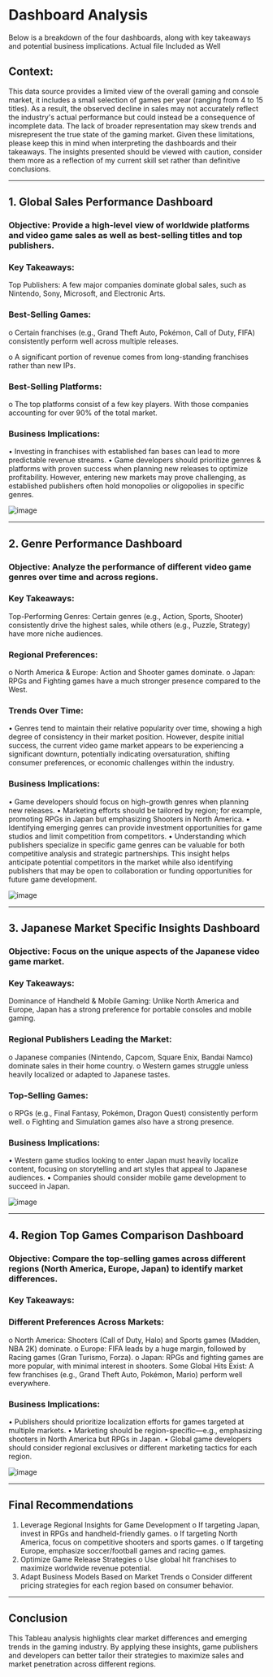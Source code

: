 # Dashboard Analysis
Below is a breakdown of the four dashboards, along with key takeaways and potential business implications. Actual file Included as Well

## Context:
This data source provides a limited view of the overall gaming and console market,  it includes a small selection of games per year (ranging from 4 to 15 titles). As a result, the observed decline in sales may not accurately reflect the industry's actual performance but could instead be a consequence of incomplete data. The lack of broader representation may skew trends and misrepresent the true state of the gaming market.
Given these limitations, please keep this in mind when interpreting the dashboards and their takeaways. The insights presented should be viewed with caution, consider them more as a reflection of my current skill set rather than definitive conclusions.

________________________________________

## 1. Global Sales Performance Dashboard
### Objective: Provide a high-level view of worldwide platforms and video game sales as well as best-selling titles and top publishers.

### Key Takeaways:
Top Publishers: A few major companies dominate global sales, such as Nintendo, Sony, Microsoft, and Electronic Arts.

### Best-Selling Games: 
o	Certain franchises (e.g., Grand Theft Auto, Pokémon, Call of Duty, FIFA) consistently perform well across multiple releases.

o	A significant portion of revenue comes from long-standing franchises rather than new IPs.

### Best-Selling Platforms: 
o	The top platforms consist of a few key players. With those companies accounting for over 90% of the total market.

### Business Implications:
•	Investing in franchises with established fan bases can lead to more predictable revenue streams.
•	Game developers should prioritize genres & platforms with proven success when planning new releases to optimize profitability. However, entering new markets may prove challenging, as established publishers often hold monopolies or oligopolies in specific genres.

![image](https://github.com/user-attachments/assets/84af69e8-c634-4887-a2fa-f9250400e36a)

________________________________________
## 2. Genre Performance Dashboard
### Objective: Analyze the performance of different video game genres over time and across regions.
### Key Takeaways:
Top-Performing Genres: Certain genres (e.g., Action, Sports, Shooter) consistently drive the highest sales, while others (e.g., Puzzle, Strategy) have more niche audiences.

### Regional Preferences: 
o	North America & Europe: Action and Shooter games dominate.
o	Japan: RPGs and Fighting games have a much stronger presence compared to the West.

### Trends Over Time:  
•	Genres tend to maintain their relative popularity over time, showing a high degree of consistency in their market position. However, despite initial success, the current video game market appears to be experiencing a significant downturn, potentially indicating oversaturation, shifting consumer preferences, or economic challenges within the industry.


### Business Implications:
•	Game developers should focus on high-growth genres when planning new releases.
•	Marketing efforts should be tailored by region; for example, promoting RPGs in Japan but emphasizing Shooters in North America.
•	Identifying emerging genres can provide investment opportunities for game studios and limit competition from competitors.
•	Understanding which publishers specialize in specific game genres can be valuable for both competitive analysis and strategic partnerships. This insight helps anticipate potential competitors in the market while also identifying publishers that may be open to collaboration or funding opportunities for future game development.

![image](https://github.com/user-attachments/assets/912fe048-5083-4e64-9cc3-5c9eb12a0f69)

________________________________________

## 3. Japanese Market Specific Insights Dashboard
### Objective: Focus on the unique aspects of the Japanese video game market.
### Key Takeaways:
Dominance of Handheld & Mobile Gaming: Unlike North America and Europe, Japan has a strong preference for portable consoles and mobile gaming.

### Regional Publishers Leading the Market: 
o	Japanese companies (Nintendo, Capcom, Square Enix, Bandai Namco) dominate sales in their home country.
o	Western games struggle unless heavily localized or adapted to Japanese tastes.


### Top-Selling Games: 
o	RPGs (e.g., Final Fantasy, Pokémon, Dragon Quest) consistently perform well.
o	Fighting and Simulation games also have a strong presence.

### Business Implications:
•	Western game studios looking to enter Japan must heavily localize content, focusing on storytelling and art styles that appeal to Japanese audiences.
•	Companies should consider mobile game development to succeed in Japan.

![image](https://github.com/user-attachments/assets/3ff46425-f534-4ec0-b2d8-625d8480c045)

________________________________________
## 4. Region Top Games Comparison Dashboard
### Objective: Compare the top-selling games across different regions (North America, Europe, Japan) to identify market differences.
### Key Takeaways:
### Different Preferences Across Markets: 
o	North America: Shooters (Call of Duty, Halo) and Sports games (Madden, NBA 2K) dominate.
o	Europe: FIFA leads by a huge margin, followed by Racing games (Gran Turismo, Forza).
o	Japan: RPGs and fighting games are more popular, with minimal interest in shooters.
Some Global Hits Exist: A few franchises (e.g., Grand Theft Auto, Pokémon, Mario) perform well everywhere.
### Business Implications:
•	Publishers should prioritize localization efforts for games targeted at multiple markets.
•	Marketing should be region-specific—e.g., emphasizing shooters in North America but RPGs in Japan.
•	Global game developers should consider regional exclusives or different marketing tactics for each region.

![image](https://github.com/user-attachments/assets/5da16b20-e9c0-418a-81e2-cbb7ca2c7646)

________________________________________
## Final Recommendations
1.	Leverage Regional Insights for Game Development
o	If targeting Japan, invest in RPGs and handheld-friendly games.
o	If targeting North America, focus on competitive shooters and sports games.
o	If targeting Europe, emphasize soccer/football games and racing games.
2.	Optimize Game Release Strategies
o	Use global hit franchises to maximize worldwide revenue potential.
3.	Adapt Business Models Based on Market Trends
o	Consider different pricing strategies for each region based on consumer behavior.


________________________________________
## Conclusion
This Tableau analysis highlights clear market differences and emerging trends in the gaming industry. By applying these insights, game publishers and developers can better tailor their strategies to maximize sales and market penetration across different regions.
